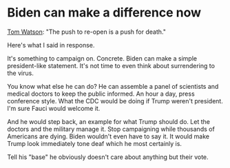 # Biden can make a difference now
<a href="https://twitter.com/tomwatson/status/1248256035661524993">Tom Watson</a>: "The push to re-open is a push for death."

Here's what I said in response. 

It's something to campaign on. Concrete. Biden can make a simple president-like statement. It's not time to even think about surrendering to the virus.

You know what else he can do? He can assemble a panel of scientists and medical doctors to keep the public informed. An hour a day, press conference style. What the CDC would be doing if Trump weren't president. I'm sure Fauci would welcome it.

And he would step back, an example for what Trump should do. Let the doctors and the military manage it. Stop campaigning while thousands of Americans are dying. Biden wouldn't even have to say it. It would make Trump look immediately tone deaf which he most certainly is. 

Tell his "base" he obviously doesn't care about anything but their vote. 


